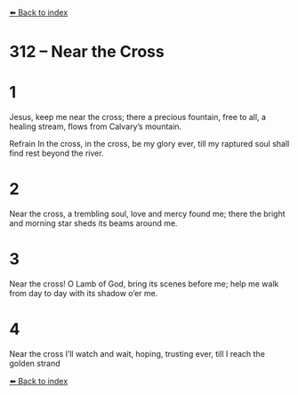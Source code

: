 [⬅️ Back to index](../README.md)

# 312 – Near the Cross


# 1
Jesus, keep me near the cross;
there a precious fountain,
free to all, a healing stream,
flows from Calvary’s mountain.

Refrain
In the cross, in the cross,
be my glory ever,
till my raptured soul shall find
rest beyond the river.

# 2
Near the cross, a trembling soul,
love and mercy found me;
there the bright and morning star
sheds its beams around me.

# 3
Near the cross! O Lamb of God,
bring its scenes before me;
help me walk from day to day
with its shadow o’er me.

# 4
Near the cross I’ll watch and wait,
hoping, trusting ever,
till I reach the golden strand

[⬅️ Back to index](../README.md)

